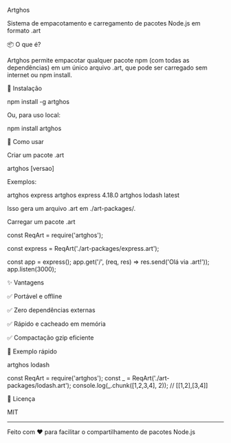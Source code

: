 Artghos

Sistema de empacotamento e carregamento de pacotes Node.js em formato .art

📦 O que é?

Artghos permite empacotar qualquer pacote npm (com todas as dependências) em um único arquivo .art, que pode ser carregado sem internet ou npm install.

🚀 Instalação

npm install -g artghos

Ou, para uso local:

npm install artghos

📝 Como usar

Criar um pacote .art

artghos <nome-do-pacote> [versao]

Exemplos:

artghos express
artghos express 4.18.0
artghos lodash latest

Isso gera um arquivo .art em ./art-packages/.

Carregar um pacote .art

const ReqArt = require('artghos');

const express = ReqArt('./art-packages/express.art');

const app = express();
app.get('/', (req, res) => res.send('Olá via .art!'));
app.listen(3000);

✨ Vantagens

✅ Portável e offline

✅ Zero dependências externas

✅ Rápido e cacheado em memória

✅ Compactação gzip eficiente


📖 Exemplo rápido

artghos lodash

const ReqArt = require('artghos');
const _ = ReqArt('./art-packages/lodash.art');
console.log(_.chunk([1,2,3,4], 2)); // [[1,2],[3,4]]

📄 Licença

MIT


---

Feito com ❤️ para facilitar o compartilhamento de pacotes Node.js
